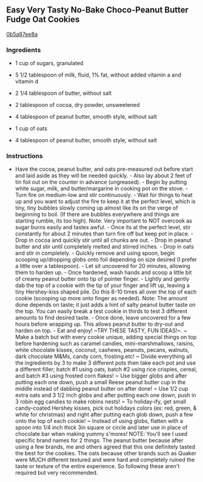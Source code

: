 ## Easy Very Tasty No-Bake Choco-Peanut Butter Fudge Oat Cookies

[0b5a87ee8a](http://www.food.com/recipe/easy-very-tasty-no-bake-choco-peanut-butter-fudge-oat-cookies-389299)

### Ingredients

 - 1 cup of sugars, granulated

 - 5 1/2 tablespoon of milk, fluid, 1% fat, without added vitamin a and vitamin d

 - 2 1/4 tablespoon of butter, without salt

 - 2 tablespoon of cocoa, dry powder, unsweetened

 - 4 tablespoon of peanut butter, smooth style, without salt

 - 1 cup of oats

 - 4 tablespoon of peanut butter, smooth style, without salt

### Instructions

- Have the cocoa, peanut butter, and oats pre-measured out before start and laid aside as they will be needed quickly. - Also lay about 2 feet of tin foil out on the counter in advance (ungreased). - Begin by putting white sugar, milk, and butter/margarine in cooking pot on the stove. - Turn fire on medium-low and stir continuously. - Wait for things to heat up and you want to adjust the fire to keep it at the perfect level, which is tiny, tiny bubbles slowly coming up almost like its on the verge of beginning to boil. (If there are bubbles everywhere and things are starting rumble, its too high). Note: Very important to NOT overcook as sugar burns easily and tastes awful. - Once its at the perfect level, stir constantly for about 2 minutes than turn fire off but keep pot in place. - Drop in cocoa and quickly stir until all chunks are out. - Drop in peanut butter and stir until completely melted and stirred inches. - Drop in oats and stir in completely. - Quickly remove and using spoon, begin scooping up/dropping globs onto foil depending on size desired (I prefer a little over a tablespoon). - Let sit uncovered for 20 minutes, allowing them to harden up. - Once hardened, wash hands and scoop a little bit of creamy peanut butter onto tip of pointer finger. - Lightly and gently dab the top of a cookie with the tip of your finger and lift up, leaving a tiny Hershey-kiss shaped pile. Do this 8-10 times all over the top of each cookie (scooping up more onto finger as needed). Note: The amount done depends on taste; it just adds a hint of salty peanut butter taste on the top. You can easily break a test cookie in thirds to test 3 different amounts to find desired taste. - Once done, leave uncovered for a few hours before wrapping up. This allows peanut butter to dry-out and harden on top. - Eat and enjoy! ~TRY THESE TASTY, FUN IDEAS!~. ~ Make a batch but with every cookie unique, adding special things on top before hardening such as caramel candies, mini-marshmallows, raisins, white chocolate kisses, coconut, cashews, peanuts, pecans, walnuts, dark chocolate M&Ms, candy corn, frosting.etc! ~ Divide everything all the ingredients by 3 to make 3 different pots then take each pot and use a different filler; batch #1 using oats, batch #2 using rice crispies, cereal, and batch #3 using frosted corn flakes! ~ Use bigger globs and after putting each one down, push a small Reese peanut butter cup in the middle instead of dabbing peanut butter on after done! ~ Use 1/2 cup extra oats and 3 1/2 inch globs and after putting each one down, push in 3 robin egg candies to make robins nests! ~ To holiday-ify, get small candy-coated Hershey kisses, pick out holidays colors (ex: red, green, & white for christmas) and right after putting each glob down, push a few onto the top of each cookie! ~ Instead of using globs, flatten with a spoon into 1/4 inch thick 3in square or circle and later use in place of chocolate bar when making yummy s'mores! NOTE: You'll see I used specific brand names for 2 things. The peanut butter because after using a few brands, me and others agreed that this one definitely tasted the best for the cookies. The oats because other brands such as Quaker were MUCH different textured and were hard and completely ruined the taste or texture of the entire experience. So following these aren't required but very recommended.